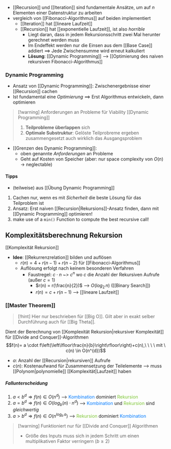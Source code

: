 - [[Recursion]] und [[Iteration]] sind fundamentale Ansätze, um auf $n$ Elementen einer Datenstruktur zu arbeiten 
- vergleich von [[Fibonacci-Algorithmus]] auf beiden implementiert
	- [[Iteration]] hat [[lineare Laufzeit]]
	- [[Recursion]] hat [[exponentielle Laufzeit]], ist also _horrible_
		- Liegt daran, dass in jedem Rekursionsschritt zwei Mal herunter gerechnet werden muss
		- Im Endeffekt werden nur die Einsen aus dem [[Base Case]] addiert
			==> Jede Zwischensumme wird erneut kalkuliert
		- **Lösung**: [[Dynamic Programming]] --> [[Optimierung des naiven rekursiven Fibonacci-Algorithmus]]
### Dynamic Programming
- Ansatz von [[Dynamic Programming]]: Zwischenergebnisse einer [[Recursion]] cachen
- Ist fundamental eine _Optimierung_
==>  Erst Algorithmus entwickeln, dann optimieren

> [!warning] Anforderungen an Probleme für Viability [[Dynamic Programming]]
> 1. **Teilprobleme überlappen** sich
> 2. **Optimale Substruktur**: Gelöste Teilprobreme ergeben zusammengesetzt auch wirklich das Ausgangsproblem 
- [[Grenzen des Dynamic Programming]]:
	- oben genannte _Anforderungen_ an Probleme
	- Geht auf Kosten von Speicher (aber: nur space complexity von $O(n)$ -> neglectable)
#### Tipps
- (teilweise) aus [[Übung Dynamic Programming]]
1. Cachen nur, wenn es mit _Sicherheit_ die beste Lösung für das Teilproblem ist
2. Ansatz: Erst naiven [[Recursion|Rekursions]]-Ansatz finden, dann mit [[Dynamic Programming]] optimieren! 
3. make use of a `min()` Function to compute the best recursive call!

## Komplexitätsberechnung Rekursion
[[Komplexität Rekursion]]
- **Idee**: [[Rekurrenzrelation]] bilden und auflösen
	- $r(n) = 4 + r(n - 1) + r(n - 2)$ für [[Fibonacci-Algorithmus]]
	- Auflösung erfolgt nach keinem besonderen Verfahren
		- Faustregel: $c \cdot n$ ~> $c^{n}$  wo $c$ die Anzahl der Rekursiven Aufrufe (außer $c = 1$)
			- $r(n) = r(\frac{n}{2})$ --> $O(log_{2}\, n)$ ([[Binary Search]])
			- $r(n) = c + r(n-1)$ --> [[lineare Laufzeit]]
### [[Master Theorem]]
> [!hint] Hier nur beschrieben für [[Big O]]. Gilt aber in exakt selber Durchführung auch für [[Big Theta]].


Dient der Berechnung von [[Komplexität Rekursion|rekursiver Komplexität]] für [[Divide and Conquer]]-Algorithmen
$$f(n)= a \cdot f\left(\left\lfloor\frac{n}{b}\right\rfloor\right)+c(n),\ \ \ \ mit \ c(n) \in O(n^{d})$$
- $a$: Anzahl der [[Recursion|rekursiven]] Aufrufe
- $c(n)$: Kostenaufwand für Zusammensetzung der Teilelemente --> muss [[Polynom|polynomielle]] [[Komplexität|Laufzeit]] haben
##### Fallunterscheidung
1. $a < b^{d} \Rightarrow f(n) \in O(n^d)$ --> <span style="color:rgb(0, 122, 255)">Kombination </span>dominiert <span style="color:rgb(126, 198, 54)">Rekursion</span>
2. $a = b^{d} \Rightarrow f(n) \in O(log_{b}(n)\cdot n^{d})$ --> <span style="color:rgb(0, 122, 255)">Kombination</span> und <span style="color:rgb(126, 198, 54)">Rekursion</span> sind _gleichwertig_
3. $a \gt b^{d} \Rightarrow f(n) \in O(n^{log_{b}\, a})$ --> <span style="color:rgb(126, 198, 54)">Rekursion</span> dominiert <span style="color:rgb(0, 122, 255)">Kombination</span>

> [!warning] Funktioniert nur für [[Divide and Conquer]] Algorithmen
>-  Größe des Inputs muss sich in jedem Schritt um einen multiplikativen Faktor verringern ($b \geq 2$)

